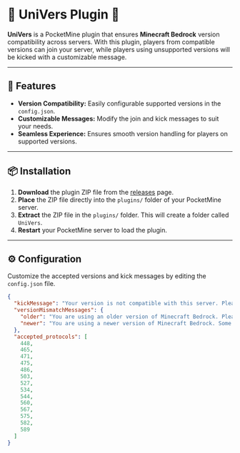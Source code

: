 # 🌟 UniVers Plugin 🌟

**UniVers** is a PocketMine plugin that ensures **Minecraft Bedrock** version compatibility across servers. With this plugin, players from compatible versions can join your server, while players using unsupported versions will be kicked with a customizable message.

---

## 🚀 Features

- **Version Compatibility:** Easily configurable supported versions in the `config.json`.
- **Customizable Messages:** Modify the join and kick messages to suit your needs.
- **Seamless Experience:** Ensures smooth version handling for players on supported versions.

---

## 📦 Installation

1. **Download** the plugin ZIP file from the [releases](https://github.com/b4daz/UniVers) page.
2. **Place** the ZIP file directly into the `plugins/` folder of your PocketMine server.
3. **Extract** the ZIP file in the `plugins/` folder. This will create a folder called `UniVers`.
4. **Restart** your PocketMine server to load the plugin.

---

## ⚙️ Configuration

Customize the accepted versions and kick messages by editing the `config.json` file.

```json
{
  "kickMessage": "Your version is not compatible with this server. Please use a compatible version. Your current version: {version}.",
  "versionMismatchMessages": {
    "older": "You are using an older version of Minecraft Bedrock. Please update to a version supported by the server.",
    "newer": "You are using a newer version of Minecraft Bedrock. Some features may not be fully supported."
  },
  "accepted_protocols": [
    448,
    465,
    471,
    475,
    486,
    503,
    527,
    534,
    544,
    560,
    567,
    575,
    582,
    589
  ]
}
